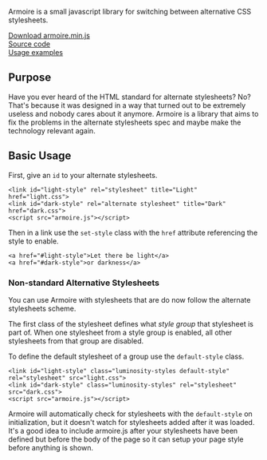Armoire is a small javascript library for switching between alternative CSS stylesheets.

[Download armoire.min.js](https://github.com/odraencoded/armoire/releases/tag/0.0.1)  
[Source code](https://github.com/odraencoded/armoire/blob/master/src/armoire.js)  
[Usage examples](https://github.com/odraencoded/armoire/tree/master/examples)  

## Purpose

Have you ever heard of the HTML standard for alternate stylesheets? No? That's because it was designed in a way that turned out to be extremely useless and nobody cares about it anymore. Armoire is a library that aims to fix the problems in the alternate stylesheets spec and maybe make the technology relevant again.

## Basic Usage

First, give an `id` to your alternate stylesheets.

    <link id="light-style" rel="stylesheet" title="Light" href="light.css">
    <link id="dark-style" rel="alternate stylesheet" title="Dark" href="dark.css">
    <script src="armoire.js"></script>

Then in a link use the `set-style` class with the `href` attribute referencing the style to enable.

    <a href="#light-style">Let there be light</a>
    <a href="#dark-style">or darkness</a>

### Non-standard Alternative Stylesheets

You can use Armoire with stylesheets that are do now follow the alternate stylesheets scheme.

The first class of the stylesheet defines what *style group* that stylesheet is part of. When one stylesheet from a style group is enabled, all other stylesheets from that group are disabled.

To define the default stylesheet of a group use the `default-style` class.

    <link id="light-style" class="luminosity-styles default-style" rel="stylesheet" src="light.css">
    <link id="dark-style" class="luminosity-styles" rel="stylesheet" src="dark.css">
    <script src="armoire.js"></script>

Armoire will automatically check for stylesheets with the `default-style` on initialization, but it doesn't watch for stylesheets added after it was loaded. It's a good idea to include armoire.js after your stylesheets have been defined but before the body of the page so it can setup your page style before anything is shown.

